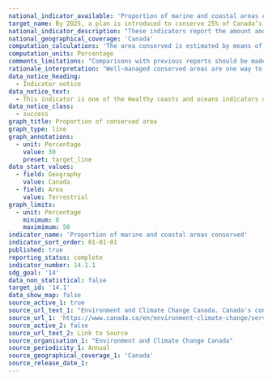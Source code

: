 ```yaml
---
national_indicator_available: 'Proportion of marine and coastal areas conserved'
target_name: By 2025, a plan is introduced to conserve 25% of Canada’s oceans, working towards 30% by 2030
national_indicator_description: "These indicators report the amount and proportion of Canada's terrestrial (land and freshwater) and marine area that is conserved. Land and/or water access and use within protected areas are controlled primarily for the purpose of conserving nature (for example, a park, a conservation area or a wildlife reserve). Other effective area-based conservation measures are also managed over the long term in ways that result in the effective conservation of biodiversity. However, they might have been established for other purposes."
national_geographical_coverage: 'Canada'
computation_calculations: 'The area conserved is estimated by means of a geographical analysis based on reported boundaries, accounting for overlaps.'
computation_units: Percentage
comments_limitations: "Comparisons with previous reports should be made with caution, as data quality and completeness continue to improve. Privately protected land and other effective area-based conservation measures contribute to achievement of Canada's targets, but many are not yet captured within the database."
rationale_interpretation: "Well-managed conserved areas are one way to protect wild species and their habitats for present and future generations. Habitat conservation is a measure of human response to the loss of biodiversity and natural habitat. As the area conserved in Canada increases, more lands and waters are withdrawn from direct human development stresses, thereby contributing to biodiversity conservation and improving the health of ecosystems. In turn, healthy ecosystems provide benefits such as clean water, mitigation of climate change, pollination and improved human health."
data_notice_heading:
  - Indicator notice
data_notice_text:
  - This indicator is one of the Healthy coasts and oceans indicators of the Canadian Environmental Sustainability Indicators from the Federal Sustainable Development Strategy.
data_notice_class:
  - success
graph_title: Proportion of conserved area
graph_type: line
graph_annotations:
  - unit: Percentage
    value: 30
    preset: target_line
data_start_values:
  - field: Geography
    value: Canada
  - field: Area
    value: Terrestrial
graph_limits:
  - unit: Percentage
    minimum: 0
    maximimum: 50
indicator_name: 'Proportion of marine and coastal areas conserved'
indicator_sort_order: 01-01-01
published: true
reporting_status: complete
indicator_number: 14.1.1
sdg_goal: '14'
data_non_statistical: false
target_id: '14.1'
data_show_map: false
source_active_1: true
source_url_text_1: "Environment and Climate Change Canada. Canada's conserved areas, Canadian Environmental Sustainability Indicators"
source_url_1: 'https://www.canada.ca/en/environment-climate-change/services/environmental-indicators/conserved-areas.html'
source_active_2: false
source_url_text_2: Link to Source
source_organisation_1: "Environment and Climate Change Canada"
source_periodicity_1: Annual
source_geographical_coverage_1: 'Canada'
source_release_date_1: 
---
```


